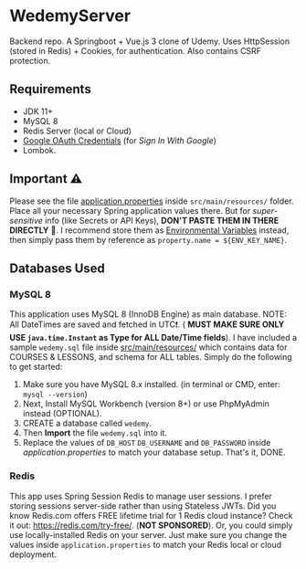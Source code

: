 # WedemyServer

Backend repo. A Springboot + Vue.js 3 clone of Udemy. Uses HttpSession (stored in Redis) + Cookies, for authentication.
Also contains CSRF protection.

## Requirements

- JDK 11+
- MySQL 8
- Redis Server (local or Cloud)
- [Google OAuth Credentials](https://console.developers.google.com/apis/credentials) (for _Sign In With Google_)
- Lombok.

## Important ⚠

Please see the file [application.properties](src/main/resources/application.properties) inside `src/main/resources/`
folder. Place all your necessary Spring application values there. But for _super-sensitive_
info (like Secrets or API Keys), **DON'T PASTE THEM IN THERE DIRECTLY** 🚫. I recommend store them
as [Environmental Variables](https://www.baeldung.com/properties-with-spring) instead, then simply pass them by
reference as `property.name = ${ENV_KEY_NAME}`.

## Databases Used

### MySQL 8

This application uses MySQL 8 (InnoDB Engine) as main database. NOTE: All DateTimes are saved and fetched in UTC❗. (
**MUST MAKE SURE ONLY USE `java.time.Instant` as Type for ALL Date/Time fields**). I have included a sample `wedemy.sql`
file inside [src/main/resources/](src/main/resources) which contains data for COURSES & LESSONS, and schema for ALL
tables. Simply do the following to get started:

1. Make sure you have MySQL 8.x installed. (in terminal or CMD, enter: `mysql --version`)
2. Next, Install MySQL Workbench (version 8+) or use PhpMyAdmin instead (OPTIONAL).
3. CREATE a database called `wedemy`.
4. Then **Import** the file `wedemy.sql` into it.
5. Replace the values of `DB_HOST` `DB_USERNAME` and `DB_PASSWORD` inside _application.properties_ to match your
   database setup. That's it, DONE.

### Redis

This app uses Spring Session Redis to manage user sessions. I prefer storing sessions server-side rather than using
Stateless JWTs. Did you know Redis.com offers FREE lifetime trial for 1 Redis cloud instance? Check it
out: https://redis.com/try-free/.
(**NOT SPONSORED**). Or, you could simply use locally-installed Redis on your server. Just make sure you change the
values inside `application.properties` to match your Redis local or cloud deployment.

